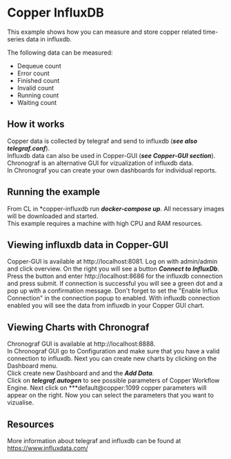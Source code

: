 Copper InfluxDB
========
This example shows how you can measure and store copper related time-series data in influxdb.  

The following data can be measured:
- Dequeue count
- Error count
- Finished count
- Invalid count
- Running count
- Waiting count

How it works
------------
Copper data is collected by telegraf and send to influxdb (***see also telegraf.conf***).  
Influxdb data can also be used in Copper-GUI (***see Copper-GUI section***).
Chronograf is an alternative GUI for vizualization of influxdb data.  
In Chronograf you can create your own dashboards for individual reports.

Running the example
-------------------
From CL in *copper-influxdb run ***docker-compose up***.
All necessary images will be downloaded and started.  
This example requires a machine with high CPU and RAM resources. 


Viewing influxdb data in Copper-GUI
----------------------------------------
Copper-GUI is available at http://localhost:8081. Log on with admin/admin and click overview.
On the right you will see a button ***Connect to InfluxDb***.  
Press the button and enter http://localhost:8686 for the influxdb connection and press submit.
If connection is successful you will see a green dot and a pop up with a confirmation message.
Don't forget to set the "Enable Influx Connection" in the connection popup to enabled.
With influxdb connection enabled you will see the data from influxdb in your Copper GUI chart.

Viewing Charts with Chronograf
------------------------------
Chronograf GUI is available at http://localhost:8888.  
In Chronograf GUI go to Configuration and make sure that you have a valid connection to influxdb.
Next you can create new charts by clicking on the Dashboard menu.  
Click create new Dashboard and and the ***Add Data***.  
Click on ***telegraf.autogen*** to see possible parameters of Copper Workflow Engine. 
Next click on ***default@copper:1099 copper parameters will appear on the right.
Now you can select the parameters that you want to vizualise.

Resources
---------
More information about telegraf and influxdb can be found at https://www.influxdata.com/

  